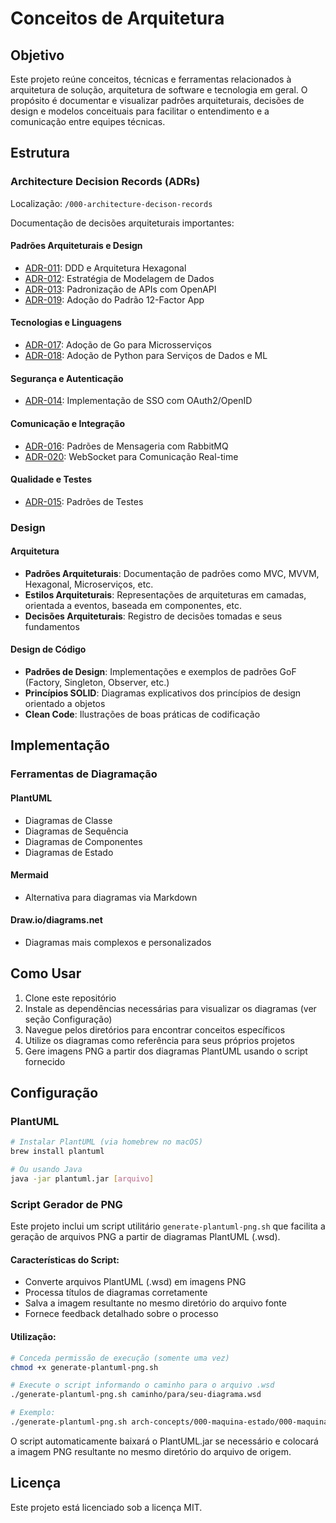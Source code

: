 # Conceitos de Arquitetura

## Objetivo

Este projeto reúne conceitos, técnicas e ferramentas relacionados à arquitetura de solução, arquitetura de software e tecnologia em geral. O propósito é documentar e visualizar padrões arquiteturais, decisões de design e modelos conceituais para facilitar o entendimento e a comunicação entre equipes técnicas.

## Estrutura

### Architecture Decision Records (ADRs)

Localização: `/000-architecture-decison-records`

Documentação de decisões arquiteturais importantes:

#### Padrões Arquiteturais e Design
- [ADR-011](000-architecture-decison-records/adr-011-ddd-hexagonal.md): DDD e Arquitetura Hexagonal
- [ADR-012](000-architecture-decison-records/adr-012-data-modeling.md): Estratégia de Modelagem de Dados
- [ADR-013](000-architecture-decison-records/adr-013-openapi-standard.md): Padronização de APIs com OpenAPI
- [ADR-019](000-architecture-decison-records/adr-019-twelve-factor.md): Adoção do Padrão 12-Factor App

#### Tecnologias e Linguagens
- [ADR-017](000-architecture-decison-records/adr-017-golang-adoption.md): Adoção de Go para Microsserviços
- [ADR-018](000-architecture-decison-records/adr-018-python-adoption.md): Adoção de Python para Serviços de Dados e ML

#### Segurança e Autenticação
- [ADR-014](000-architecture-decison-records/adr-014-sso-implementation.md): Implementação de SSO com OAuth2/OpenID

#### Comunicação e Integração
- [ADR-016](000-architecture-decison-records/adr-016-messaging-patterns.md): Padrões de Mensageria com RabbitMQ
- [ADR-020](000-architecture-decison-records/adr-020-websocket.md): WebSocket para Comunicação Real-time

#### Qualidade e Testes
- [ADR-015](000-architecture-decison-records/adr-015-test-patterns.md): Padrões de Testes

### Design

#### Arquitetura
- **Padrões Arquiteturais**: Documentação de padrões como MVC, MVVM, Hexagonal, Microserviços, etc.
- **Estilos Arquiteturais**: Representações de arquiteturas em camadas, orientada a eventos, baseada em componentes, etc.
- **Decisões Arquiteturais**: Registro de decisões tomadas e seus fundamentos

#### Design de Código
- **Padrões de Design**: Implementações e exemplos de padrões GoF (Factory, Singleton, Observer, etc.)
- **Princípios SOLID**: Diagramas explicativos dos princípios de design orientado a objetos
- **Clean Code**: Ilustrações de boas práticas de codificação

## Implementação

### Ferramentas de Diagramação

#### PlantUML
- Diagramas de Classe
- Diagramas de Sequência
- Diagramas de Componentes
- Diagramas de Estado

#### Mermaid
- Alternativa para diagramas via Markdown

#### Draw.io/diagrams.net
- Diagramas mais complexos e personalizados

## Como Usar

1. Clone este repositório
2. Instale as dependências necessárias para visualizar os diagramas (ver seção Configuração)
3. Navegue pelos diretórios para encontrar conceitos específicos
4. Utilize os diagramas como referência para seus próprios projetos
5. Gere imagens PNG a partir dos diagramas PlantUML usando o script fornecido

## Configuração

### PlantUML
```bash
# Instalar PlantUML (via homebrew no macOS)
brew install plantuml

# Ou usando Java
java -jar plantuml.jar [arquivo]
```

### Script Gerador de PNG

Este projeto inclui um script utilitário `generate-plantuml-png.sh` que facilita a geração de arquivos PNG a partir de diagramas PlantUML (.wsd).

#### Características do Script:
- Converte arquivos PlantUML (.wsd) em imagens PNG
- Processa títulos de diagramas corretamente
- Salva a imagem resultante no mesmo diretório do arquivo fonte
- Fornece feedback detalhado sobre o processo

#### Utilização:
```bash
# Conceda permissão de execução (somente uma vez)
chmod +x generate-plantuml-png.sh

# Execute o script informando o caminho para o arquivo .wsd
./generate-plantuml-png.sh caminho/para/seu-diagrama.wsd

# Exemplo:
./generate-plantuml-png.sh arch-concepts/000-maquina-estado/000-maquina-estado.wsd
```

O script automaticamente baixará o PlantUML.jar se necessário e colocará a imagem PNG resultante no mesmo diretório do arquivo de origem.

## Licença

Este projeto está licenciado sob a licença MIT.